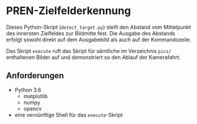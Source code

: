 # PREN-Zielfelderkennung

Dieses Python-Skript (`detect_target.py`) stellt den Abstand vom Mittelpunkt
des innersten Zielfeldes zur Bildmitte fest. Die Ausgabe des Abstands erfolgt
sowohl direkt auf dem Ausgabebild als auch auf der Kommandozeile.

Das Skript `execute` ruft das Skript für sämtliche im Verzeichnis `pics/`
enthaltenen Bilder auf und demonstriert so den Ablauf der Kamerafahrt.

## Anforderungen

- Python 3.6
    - matplotlib
    - numpy
    - opencv
- eine vernünftige Shell für das `execute`-Skript
